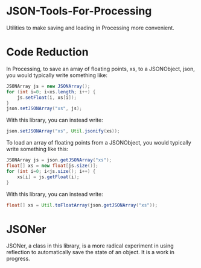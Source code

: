 # JSON-Tools-For-Processing
Utilities to make saving and loading in Processing more convenient.

# Code Reduction
In Processing, to save an array of floating points, xs, to a JSONObject, json, you would typically write something like:

```java
JSONArray js = new JSONArray();
for (int i=0; i<xs.length; i++) {
    js.setFloat(i, xs[i]);
}
json.setJSONArray("xs", js);
```

With this library, you can instead write:

```java
json.setJSONArray("xs", Util.jsonify(xs));
```

To load an array of floating points from a JSONObject, you would typically write something like this:

```java
JSONArray js = json.getJSONArray("xs");
float[] xs = new float[js.size()];
for (int i=0; i<js.size(); i++) {
    xs[i] = js.getFloat(i);
}
```

With this library, you can instead write:

```java
float[] xs = Util.toFloatArray(json.getJSONArray("xs"));
```

# JSONer
JSONer, a class in this library, is a more radical experiment in using reflection to automatically save the state of an object. It is a work in progress.
